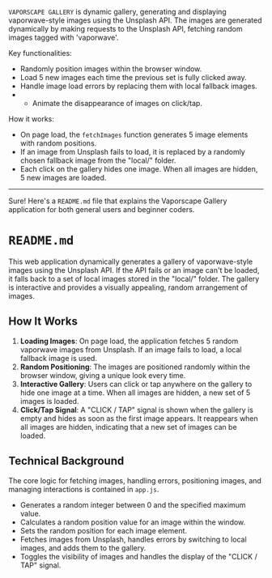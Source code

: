 `VAPORSCAPE GALLERY` is dynamic gallery, generating and displaying vaporwave-style images using the Unsplash API. The images are generated dynamically by making requests to the Unsplash API, fetching random images tagged with 'vaporwave'.</p>

Key functionalities:
- Randomly position images within the browser window.
- Load 5 new images each time the previous set is fully clicked away.
- Handle image load errors by replacing them with local fallback images.
- - Animate the disappearance of images on click/tap.

How it works:
- On page load, the `fetchImages` function generates 5 image elements with random positions.
- If an image from Unsplash fails to load, it is replaced by a randomly chosen fallback image from the "local/" folder.
- Each click on the gallery hides one image. When all images are hidden, 5 new images are loaded.

<hr>

Sure! Here's a `README.md` file that explains the Vaporscape Gallery application for both general users and beginner coders.

# `README.md`
This web application dynamically generates a gallery of vaporwave-style images using the Unsplash API. If the API fails or an image can't be loaded, it falls back to a set of local images stored in the "local/" folder. The gallery is interactive and provides a visually appealing, random arrangement of images.

## How It Works
1. **Loading Images**: On page load, the application fetches 5 random vaporwave images from Unsplash. If an image fails to load, a local fallback image is used.
2. **Random Positioning**: The images are positioned randomly within the browser window, giving a unique look every time.
3. **Interactive Gallery**: Users can click or tap anywhere on the gallery to hide one image at a time. When all images are hidden, a new set of 5 images is loaded.
4. **Click/Tap Signal**: A "CLICK / TAP" signal is shown when the gallery is empty and hides as soon as the first image appears. It reappears when all images are hidden, indicating that a new set of images can be loaded.

## Technical Background
The core logic for fetching images, handling errors, positioning images, and managing interactions is contained in `app.js`.

- Generates a random integer between 0 and the specified maximum value.
- Calculates a random position value for an image within the window.
- Sets the random position for each image element.
- Fetches images from Unsplash, handles errors by switching to local images, and adds them to the gallery.
- Toggles the visibility of images and handles the display of the "CLICK / TAP" signal.
